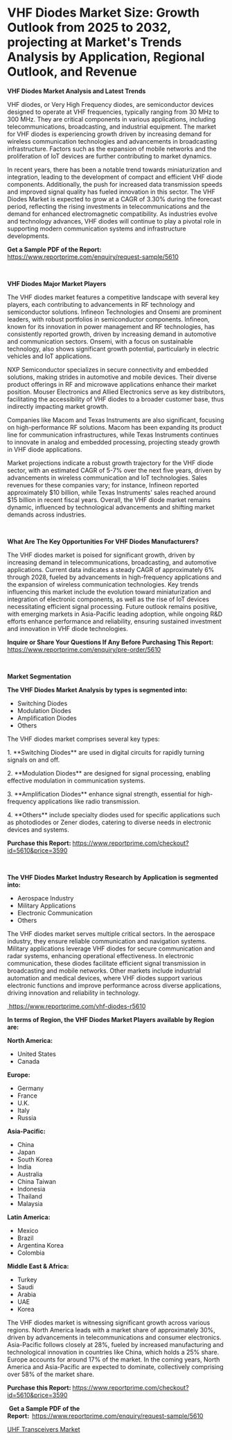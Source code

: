 <p><h1>VHF Diodes Market Size: Growth Outlook from 2025 to 2032, projecting at Market's Trends Analysis by Application, Regional Outlook, and Revenue</h1></p><p><strong>VHF Diodes Market Analysis and Latest Trends</strong></p>
<p><p>VHF diodes, or Very High Frequency diodes, are semiconductor devices designed to operate at VHF frequencies, typically ranging from 30 MHz to 300 MHz. They are critical components in various applications, including telecommunications, broadcasting, and industrial equipment. The market for VHF diodes is experiencing growth driven by increasing demand for wireless communication technologies and advancements in broadcasting infrastructure. Factors such as the expansion of mobile networks and the proliferation of IoT devices are further contributing to market dynamics.</p><p>In recent years, there has been a notable trend towards miniaturization and integration, leading to the development of compact and efficient VHF diode components. Additionally, the push for increased data transmission speeds and improved signal quality has fueled innovation in this sector. The VHF Diodes Market is expected to grow at a CAGR of 3.30% during the forecast period, reflecting the rising investments in telecommunications and the demand for enhanced electromagnetic compatibility. As industries evolve and technology advances, VHF diodes will continue to play a pivotal role in supporting modern communication systems and infrastructure developments.</p></p>
<p><strong>Get a Sample PDF of the Report:&nbsp;</strong> <a href="https://www.reportprime.com/enquiry/request-sample/5610?utm_campaign=3271&utm_medium=2&utm_source=Github&utm_content=ia&utm_term=19032025&utm_id=vhf-diodes">https://www.reportprime.com/enquiry/request-sample/5610</a></p>
<p>&nbsp;</p>
<p><strong>VHF Diodes Major Market Players</strong></p>
<p><p>The VHF diodes market features a competitive landscape with several key players, each contributing to advancements in RF technology and semiconductor solutions. Infineon Technologies and Onsemi are prominent leaders, with robust portfolios in semiconductor components. Infineon, known for its innovation in power management and RF technologies, has consistently reported growth, driven by increasing demand in automotive and communication sectors. Onsemi, with a focus on sustainable technology, also shows significant growth potential, particularly in electric vehicles and IoT applications.</p><p>NXP Semiconductor specializes in secure connectivity and embedded solutions, making strides in automotive and mobile devices. Their diverse product offerings in RF and microwave applications enhance their market position. Mouser Electronics and Allied Electronics serve as key distributors, facilitating the accessibility of VHF diodes to a broader customer base, thus indirectly impacting market growth.</p><p>Companies like Macom and Texas Instruments are also significant, focusing on high-performance RF solutions. Macom has been expanding its product line for communication infrastructures, while Texas Instruments continues to innovate in analog and embedded processing, projecting steady growth in VHF diode applications.</p><p>Market projections indicate a robust growth trajectory for the VHF diode sector, with an estimated CAGR of 5-7% over the next five years, driven by advancements in wireless communication and IoT technologies. Sales revenues for these companies vary; for instance, Infineon reported approximately $10 billion, while Texas Instruments' sales reached around $15 billion in recent fiscal years. Overall, the VHF diode market remains dynamic, influenced by technological advancements and shifting market demands across industries.</p></p>
<p>&nbsp;</p>
<p><strong>What Are The Key Opportunities For VHF Diodes Manufacturers?</strong></p>
<p><p>The VHF diodes market is poised for significant growth, driven by increasing demand in telecommunications, broadcasting, and automotive applications. Current data indicates a steady CAGR of approximately 6% through 2028, fueled by advancements in high-frequency applications and the expansion of wireless communication technologies. Key trends influencing this market include the evolution toward miniaturization and integration of electronic components, as well as the rise of IoT devices necessitating efficient signal processing. Future outlook remains positive, with emerging markets in Asia-Pacific leading adoption, while ongoing R&D efforts enhance performance and reliability, ensuring sustained investment and innovation in VHF diode technologies.</p></p>
<p><strong>Inquire or Share Your Questions If Any Before Purchasing This Report:</strong> <a href="https://www.reportprime.com/enquiry/pre-order/5610?utm_campaign=3271&utm_medium=2&utm_source=Github&utm_content=ia&utm_term=19032025&utm_id=vhf-diodes">https://www.reportprime.com/enquiry/pre-order/5610</a></p>
<p>&nbsp;</p>
<p><strong>Market Segmentation</strong></p>
<p><strong>The VHF Diodes Market Analysis by types is segmented into:</strong></p>
<p><ul><li>Switching Diodes</li><li>Modulation Diodes</li><li>Amplification Diodes</li><li>Others</li></ul></p>
<p><p>The VHF diodes market comprises several key types: </p><p>1. **Switching Diodes** are used in digital circuits for rapidly turning signals on and off.</p><p>2. **Modulation Diodes** are designed for signal processing, enabling effective modulation in communication systems.</p><p>3. **Amplification Diodes** enhance signal strength, essential for high-frequency applications like radio transmission.</p><p>4. **Others** include specialty diodes used for specific applications such as photodiodes or Zener diodes, catering to diverse needs in electronic devices and systems.</p></p>
<p><strong>Purchase this Report:&nbsp;</strong><a href="https://www.reportprime.com/checkout?id=5610&price=3590&utm_campaign=3271&utm_medium=2&utm_source=Github&utm_content=ia&utm_term=19032025&utm_id=vhf-diodes">https://www.reportprime.com/checkout?id=5610&price=3590</a></p>
<p>&nbsp;</p>
<p><strong>The VHF Diodes Market Industry Research by Application is segmented into:</strong></p>
<p><ul><li>Aerospace Industry</li><li>Military Applications</li><li>Electronic Communication</li><li>Others</li></ul></p>
<p><p>The VHF diodes market serves multiple critical sectors. In the aerospace industry, they ensure reliable communication and navigation systems. Military applications leverage VHF diodes for secure communication and radar systems, enhancing operational effectiveness. In electronic communication, these diodes facilitate efficient signal transmission in broadcasting and mobile networks. Other markets include industrial automation and medical devices, where VHF diodes support various electronic functions and improve performance across diverse applications, driving innovation and reliability in technology.</p></p>
<p><a href="https://www.reportprime.com/vhf-diodes-r5610?utm_campaign=3271&utm_medium=2&utm_source=Github&utm_content=ia&utm_term=19032025&utm_id=vhf-diodes">&nbsp;https://www.reportprime.com/vhf-diodes-r5610</a></p>
<p><strong>In terms of Region, the VHF Diodes Market Players available by Region are:</strong></p>
<p>
    <p> <strong> North America: </strong>
        <ul>
            <li>United States</li>
            <li>Canada</li>
        </ul>
        </p> 
    <p> <strong> Europe: </strong>
        <ul>
            <li>Germany</li>
            <li>France</li>
            <li>U.K.</li>
            <li>Italy</li>
            <li>Russia</li>
        </ul>
        </p> 
    <p> <strong> Asia-Pacific: </strong>
        <ul>
            <li>China</li>
            <li>Japan</li>
            <li>South Korea</li>
            <li>India</li>
            <li>Australia</li>
            <li>China Taiwan</li>
            <li>Indonesia</li>
            <li>Thailand</li>
            <li>Malaysia</li>
        </ul>
        </p> 
    <p> <strong> Latin America: </strong>
        <ul>
            <li>Mexico</li>
            <li>Brazil</li>
            <li>Argentina Korea</li>
            <li>Colombia</li>
        </ul>
        </p> 
    <p> <strong> Middle East & Africa: </strong>
        <ul>
            <li>Turkey</li>
            <li>Saudi</li>
            <li>Arabia</li>
            <li>UAE</li>
            <li>Korea</li>
        </ul>
    </p>
    </p>
<p><p>The VHF diodes market is witnessing significant growth across various regions. North America leads with a market share of approximately 30%, driven by advancements in telecommunications and consumer electronics. Asia-Pacific follows closely at 28%, fueled by increased manufacturing and technological innovation in countries like China, which holds a 25% share. Europe accounts for around 17% of the market. In the coming years, North America and Asia-Pacific are expected to dominate, collectively comprising over 58% of the market share.</p></p>
<p><strong>Purchase this Report: </strong><a href="https://www.reportprime.com/checkout?id=5610&price=3590&utm_campaign=3271&utm_medium=2&utm_source=Github&utm_content=ia&utm_term=19032025&utm_id=vhf-diodes">https://www.reportprime.com/checkout?id=5610&price=3590</a></p>
<p>&nbsp;<strong>Get a Sample PDF of the Report:&nbsp;&nbsp;</strong><a href="https://www.reportprime.com/enquiry/request-sample/5610?utm_campaign=3271&utm_medium=2&utm_source=Github&utm_content=ia&utm_term=19032025&utm_id=vhf-diodes">https://www.reportprime.com/enquiry/request-sample/5610</a></p>
<p><strong></strong></p>
<p><p><a href="https://github.com/doljanzwald/Market-Research-Report-List-1/blob/main/uhf-transceivers-market.md?utm_campaign=3271&utm_medium=2&utm_source=Github&utm_content=ia&utm_term=19032025&utm_id=vhf-diodes">UHF Transceivers Market</a></p></p>